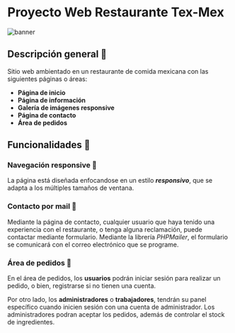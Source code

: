 # **Proyecto Web Restaurante Tex-Mex**

![banner](https://i.gyazo.com/88b46c23aa2c039ddce90bb977cb404f.png)

## **Descripción general** 📜

Sitio web ambientado en un restaurante de comida mexicana con las siguientes
páginas o áreas:

+ **Página de inicio**
+ **Página de información**
+ **Galería de imágenes responsive**
+ **Página de contacto**
+ **Área de pedidos**

## **Funcionalidades** 🔧

### **Navegación responsive** 📲

La página está diseñada enfocandose en un estilo ***responsivo***, que se adapta a los múltiples tamaños de ventana.

### **Contacto por mail** 📧

Mediante la página de contacto, cualquier usuario que haya tenido una experiencia con el restaurante, o tenga
alguna reclamación, puede contactar mediante formulario. Mediante la librería *PHPMailer*, el formulario se 
comunicará con el correo electrónico que se programe.

### **Área de pedidos** 🌮

En el área de pedidos, los **usuarios** podrán iniciar sesión para realizar un pedido, o bien, registrarse si no
tienen una cuenta. 

Por otro lado, los **administradores** o **trabajadores**, tendrán su panel específico cuando
inicien sesión con una cuenta de administrador. Los administradores podran aceptar los pedidos, además de  controlar el stock de ingredientes.
